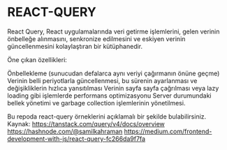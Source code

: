 # REACT-QUERY

React Query, React uygulamalarında veri getirme işlemlerini, gelen verinin önbelleğe alınmasını, senkronize edilmesini ve eskiyen verinin güncellenmesini kolaylaştıran bir kütüphanedir.

Öne çıkan özellikleri:

Önbellekleme (sunucudan defalarca aynı veriyi çağırmanın önüne geçme)
Verinin belli periyotlarla güncellenmesi, bu sürenin ayarlanması ve değişikliklerin hızlıca yansıtılması
Verinin sayfa sayfa çağrılması veya lazy loading gibi işlemlerde performans optimizasyonu
Server durumundaki bellek yönetimi ve garbage collection işlemlerinin yönetilmesi.

Bu repoda react-query örneklerini açıklamalı bir şekilde bulabilirsiniz.
Kaynak: 
https://tanstack.com/query/v4/docs/overview
https://hashnode.com/@samilkahraman
https://medium.com/frontend-development-with-js/react-query-fc266da9f7fa
